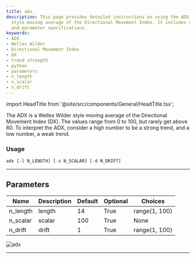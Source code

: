```yaml
---
title: adx
description: This page provides detailed instructions on using the ADX, a Welles Wilder
  style moving average of the Directional Movement Index. It includes usage examples
  and parameter specifications.
keywords:
- ADX
- Welles Wilder
- Directional Movement Index
- DX
- trend strength
- python
- parameters
- n_length
- n_scalar
- n_drift
---
```


import HeadTitle from '@site/src/components/General/HeadTitle.tsx';

<HeadTitle title="crypto/ta/adx - Reference | OpenBB Terminal Docs" />

The ADX is a Welles Wilder style moving average of the Directional Movement Index (DX). The values range from 0 to 100, but rarely get above 60. To interpret the ADX, consider a high number to be a strong trend, and a low number, a weak trend.

### Usage

```python
adx [-l N_LENGTH] [-s N_SCALAR] [-d N_DRIFT]
```

---

## Parameters

| Name | Description | Default | Optional | Choices |
| ---- | ----------- | ------- | -------- | ------- |
| n_length | length | 14 | True | range(1, 100) |
| n_scalar | scalar | 100 | True | None |
| n_drift | drift | 1 | True | range(1, 100) |

![adx](https://user-images.githubusercontent.com/46355364/154309667-c67f6078-822f-452d-9853-ffffa9172670.png)

---
